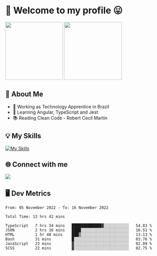 # 🎉 Welcome to my profile 😛

<div>
  <img height="180em" src="https://github-readme-stats.vercel.app/api?username=VinicciusSantos&show_icons=true&icon_color=fff&include_all_commits=true&count_private=true&bg_color=30,08BEC1,394AAB&title_color=fff&text_color=fff"/>
  <img height="180em" src="https://github-readme-stats.vercel.app/api/top-langs/?username=VinicciusSantos&langs_count=8&layout=compact&include_all_commits=true&count_private=true&bg_color=30,3357AD,354DAD&title_color=fff&text_color=fff"/>
</div>


## 📖 About Me
- 🔭 Working as Technology Apprentice in Brazil
- 🌱 Learning Angular, TypeScript and Jest
- 📚 Reading Clean Code - Robert Cecil Martin

## 💡 My Skills

[![My Skills](https://skills.thijs.gg/icons?i=angular,react,html,css,sass,bootstrap,ts,js,nodejs,git,c,py,postgres)](https://github.com/VinicciusSantos)

## 🌐 Connect with me

<a href="https://www.linkedin.com/in/vinicius-guedes-b817aa223/"><img src="https://img.shields.io/badge/LinkedIn-0077B5?style=for-the-badge&logo=linkedin&logoColor=white"/></a>

## 🖥️ Dev Metrics

<!--START_SECTION:waka-->

```text
From: 05 November 2022 - To: 16 November 2022

Total Time: 13 hrs 42 mins

TypeScript   7 hrs 34 mins   █████████████▓░░░░░░░░░░░   54.83 %
JSON         2 hrs 16 mins   ████░░░░░░░░░░░░░░░░░░░░░   16.51 %
HTML         1 hr 48 mins    ███▒░░░░░░░░░░░░░░░░░░░░░   13.13 %
Bash         31 mins         █░░░░░░░░░░░░░░░░░░░░░░░░   03.76 %
JavaScript   23 mins         ▓░░░░░░░░░░░░░░░░░░░░░░░░   02.89 %
SCSS         22 mins         ▓░░░░░░░░░░░░░░░░░░░░░░░░   02.75 %
```

<!--END_SECTION:waka-->
